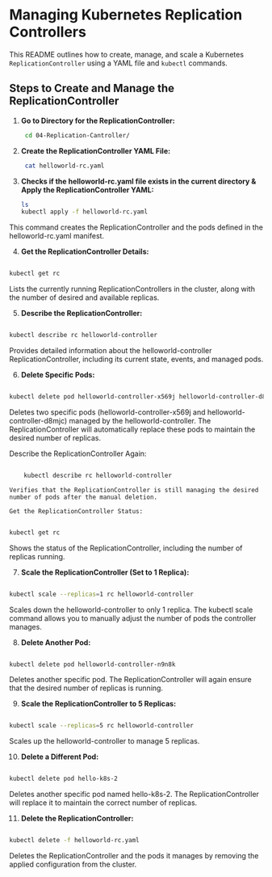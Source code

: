 # Managing Kubernetes Replication Controllers

This README outlines how to create, manage, and scale a Kubernetes `ReplicationController` using a YAML file and `kubectl` commands.

## Steps to Create and Manage the ReplicationController

1. **Go to Directory for the ReplicationController:**

   ```bash
    cd 04-Replication-Cantroller/
   ```

2. **Create the ReplicationController YAML File:**

    ```bash
     cat helloworld-rc.yaml
    ```


3. **Checks if the helloworld-rc.yaml file exists in the current directory & Apply the ReplicationController YAML:**
    ```bash
    ls 
    kubectl apply -f helloworld-rc.yaml
    ```
This command creates the ReplicationController and the pods defined in the helloworld-rc.yaml manifest.



4. **Get the ReplicationController Details:**

```bash

kubectl get rc
```
Lists the currently running ReplicationControllers in the cluster, along with the number of desired and available replicas.

5. **Describe the ReplicationController:**

```bash

kubectl describe rc helloworld-controller
```
Provides detailed information about the helloworld-controller ReplicationController, including its current state, events, and managed pods.

6. **Delete Specific Pods:**

```bash

kubectl delete pod helloworld-controller-x569j helloworld-controller-d8mjc
```
Deletes two specific pods (helloworld-controller-x569j and helloworld-controller-d8mjc) managed by the helloworld-controller. The ReplicationController will automatically replace these pods to maintain the desired number of replicas.

Describe the ReplicationController Again:

```bash

    kubectl describe rc helloworld-controller
```
    Verifies that the ReplicationController is still managing the desired number of pods after the manual deletion.

    Get the ReplicationController Status:

```bash

kubectl get rc
```
Shows the status of the ReplicationController, including the number of replicas running.

7. **Scale the ReplicationController (Set to 1 Replica):**

```bash

kubectl scale --replicas=1 rc helloworld-controller
```
Scales down the helloworld-controller to only 1 replica. The kubectl scale command allows you to manually adjust the number of pods the controller manages.

8. **Delete Another Pod:**

```bash

kubectl delete pod helloworld-controller-n9n8k
```
Deletes another specific pod. The ReplicationController will again ensure that the desired number of replicas is running.

9. **Scale the ReplicationController to 5 Replicas:**

```bash

kubectl scale --replicas=5 rc helloworld-controller
```
Scales up the helloworld-controller to manage 5 replicas.

10. **Delete a Different Pod:**

```bash

kubectl delete pod hello-k8s-2
```
Deletes another specific pod named hello-k8s-2. The ReplicationController will replace it to maintain the correct number of replicas.


11. **Delete the ReplicationController:**

```bash

kubectl delete -f helloworld-rc.yaml
```
Deletes the ReplicationController and the pods it manages by removing the applied configuration from the cluster.